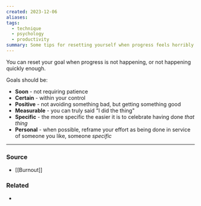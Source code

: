 ```yaml
---
created: 2023-12-06
aliases: 
tags:
  - technique
  - psychology
  - productivity
summary: Some tips for resetting yourself when progress feels horribly fleeting despite large effort.
---
```

You can reset your goal when progress is not happening, or not happening quickly enough. 

Goals should be:
- **Soon** - not requiring patience 
- **Certain** - within your control
- **Positive** - not avoiding something bad, but getting something good
- **Measurable** - you can truly said "I did the thing"
- **Specific** - the more specific the easier it is to celebrate having done *that thing*
- **Personal** - when possible, reframe your effort as being done in service of someone you like, someone *specific* 

---
### Source
- [[Burnout]]

### Related
- 